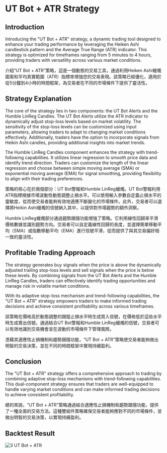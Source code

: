 # UT Bot + ATR Strategy

## Introduction

Introducing the "UT Bot + ATR" strategy, a dynamic trading tool designed to enhance your trading performance by leveraging the Heiken Ashi candlestick pattern and the Average True Range (ATR) indicator. This strategy is optimized for timeframes ranging from 5 minutes to 4 hours, providing traders with versatility across various market conditions.

介紹“UT Bot + ATR”策略，這是一個動態的交易工具，通過利用Heiken Ashi蠟燭圖案和平均真實範圍（ATR）指標來增強您的交易表現。該策略已經優化，適用於從5分鐘到4小時的時間框架，為交易者在不同的市場條件下提供了靈活性。

## Strategy Explanation

The core of the strategy lies in two components: the UT Bot Alerts and the Humble LinReg Candles. The UT Bot Alerts utilize the ATR indicator to dynamically adjust stop-loss levels based on market volatility. The sensitivity of the stop-loss levels can be customized using input parameters, allowing traders to adapt to changing market conditions effectively. Additionally, traders have the option to incorporate signals from Heikin Ashi candles, providing additional insights into market trends.

The Humble LinReg Candles component enhances the strategy with trend-following capabilities. It utilizes linear regression to smooth price data and identify trend direction. Traders can customize the length of the linear regression and choose between simple moving average (SMA) or exponential moving average (EMA) for signal smoothing, providing flexibility to align with their trading preferences.

策略的核心在於兩個部分：UT Bot警報和Humble LinReg蠟燭。UT Bot警報利用ATR指標根據市場波動性動態調整止損水平。可以使用輸入參數自定義止損水平的靈敏度，從而使交易者能夠有效地適應不斷變化的市場條件。此外，交易者可以選擇將Heikin Ashi蠟燭的信號納入其中，以提供對市場趨勢的額外洞察。

Humble LinReg蠟燭部分通過趨勢跟隨功能增強了策略。它利用線性回歸來平滑價格數據並識別趨勢方向。交易者可以自定義線性回歸的長度，並選擇簡單移動平均（SMA）或指數移動平均（EMA）進行信號平滑，從而提供了與其交易偏好相一致的靈活性。

## Profitable Trading Approach

The strategy generates buy signals when the price is above the dynamically adjusted trailing stop-loss levels and sell signals when the price is below these levels. By combining signals from the UT Bot Alerts and the Humble LinReg Candles, traders can effectively identify trading opportunities and manage risk in volatile market conditions.

With its adaptive stop-loss mechanism and trend-following capabilities, the "UT Bot + ATR" strategy empowers traders to make informed trading decisions and achieve consistent profitability across various timeframes.

該策略在價格高於動態調整的跟蹤止損水平時生成買入信號，在價格低於這些水平時生成賣出信號。通過結合UT Bot警報和Humble LinReg蠟燭的信號，交易者可以有效地識別交易機會並在波動的市場條件下管理風險。

憑藉其適應性止損機制和趨勢跟隨功能，“UT Bot + ATR”策略使交易者能夠做出明智的交易決策，並在不同的時間框架中實現持續盈利。

## Conclusion

The "UT Bot + ATR" strategy offers a comprehensive approach to trading by combining adaptive stop-loss mechanisms with trend-following capabilities. This dual-component strategy ensures that traders are well-equipped to handle varying market conditions and can make informed trading decisions to achieve consistent profitability.

總的來說，“UT Bot + ATR”策略通過結合適應性止損機制和趨勢跟隨功能，提供了一種全面的交易方法。這種雙組件策略確保交易者能夠應對不同的市場條件，並做出明智的交易決策，以實現持續盈利。

## Backtest Result
![3  UT Bot + ATR](https://github.com/WhaleStrategy/Strategies/assets/174404765/afd3c73c-1454-4c52-950c-4f7ed63efd88)
